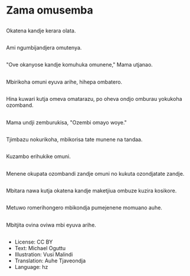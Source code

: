# Zama omusemba

##
Okatena kandje kerara olata.

##
Ami ngumbijandjera omutenya.

##
"Ove okanyose kandje komuhuka omunene," Mama utjanao.

##
Mbirikoha omuni eyuva arihe, hihepa ombatero.

##
Hina kuwari kutja omeva omatarazu, po oheva ondjo omburau yokukoha ozomband.

##
Mama undji zemburukisa, "Ozembi omayo woye."

##
Tjimbazu nokurikoha, mbikorisa tate munene na tandaa.

##
Kuzambo erihukike omuni.

##
Menene okupata ozombandi zandje omuni no kukuta ozondjatate zandje.

##
Mbitara nawa kutja okatena kandje maketjiua ombuze kuzira kosikore.

##
Metuwo romerihongero mbikondja pumejenene momuano auhe.

##
Mbitjita ovina oviwa mbi eyuva arihe.

##
* License: CC BY
* Text: Michael Oguttu
* Illustration: Vusi Malindi
* Translation: Auhe Tjaveondja
* Language: hz
